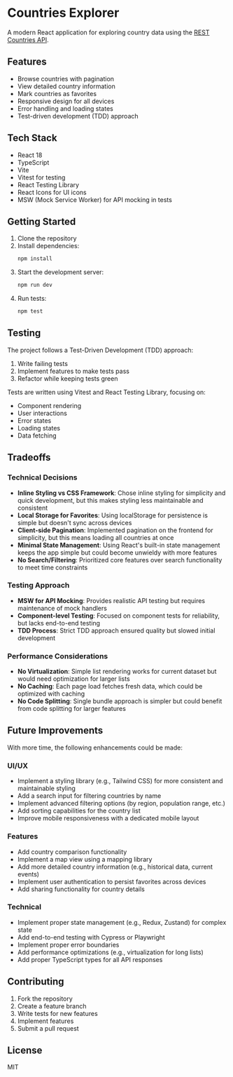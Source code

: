 # Countries Explorer

A modern React application for exploring country data using the [REST Countries API](https://restcountries.com/).

## Features

- Browse countries with pagination
- View detailed country information
- Mark countries as favorites
- Responsive design for all devices
- Error handling and loading states
- Test-driven development (TDD) approach

## Tech Stack

- React 18
- TypeScript
- Vite
- Vitest for testing
- React Testing Library
- React Icons for UI icons
- MSW (Mock Service Worker) for API mocking in tests

## Getting Started

1. Clone the repository
2. Install dependencies:
   ```bash
   npm install
   ```
3. Start the development server:
   ```bash
   npm run dev
   ```
4. Run tests:
   ```bash
   npm test
   ```

## Testing

The project follows a Test-Driven Development (TDD) approach:

1. Write failing tests
2. Implement features to make tests pass
3. Refactor while keeping tests green

Tests are written using Vitest and React Testing Library, focusing on:

- Component rendering
- User interactions
- Error states
- Loading states
- Data fetching

## Tradeoffs

### Technical Decisions

- **Inline Styling vs CSS Framework**: Chose inline styling for simplicity and quick development, but this makes styling less maintainable and consistent
- **Local Storage for Favorites**: Using localStorage for persistence is simple but doesn't sync across devices
- **Client-side Pagination**: Implemented pagination on the frontend for simplicity, but this means loading all countries at once
- **Minimal State Management**: Using React's built-in state management keeps the app simple but could become unwieldy with more features
- **No Search/Filtering**: Prioritized core features over search functionality to meet time constraints

### Testing Approach

- **MSW for API Mocking**: Provides realistic API testing but requires maintenance of mock handlers
- **Component-level Testing**: Focused on component tests for reliability, but lacks end-to-end testing
- **TDD Process**: Strict TDD approach ensured quality but slowed initial development

### Performance Considerations

- **No Virtualization**: Simple list rendering works for current dataset but would need optimization for larger lists
- **No Caching**: Each page load fetches fresh data, which could be optimized with caching
- **No Code Splitting**: Single bundle approach is simpler but could benefit from code splitting for larger features

## Future Improvements

With more time, the following enhancements could be made:

### UI/UX

- Implement a styling library (e.g., Tailwind CSS) for more consistent and maintainable styling
- Add a search input for filtering countries by name
- Implement advanced filtering options (by region, population range, etc.)
- Add sorting capabilities for the country list
- Improve mobile responsiveness with a dedicated mobile layout

### Features

- Add country comparison functionality
- Implement a map view using a mapping library
- Add more detailed country information (e.g., historical data, current events)
- Implement user authentication to persist favorites across devices
- Add sharing functionality for country details

### Technical

- Implement proper state management (e.g., Redux, Zustand) for complex state
- Add end-to-end testing with Cypress or Playwright
- Implement proper error boundaries
- Add performance optimizations (e.g., virtualization for long lists)
- Add proper TypeScript types for all API responses

## Contributing

1. Fork the repository
2. Create a feature branch
3. Write tests for new features
4. Implement features
5. Submit a pull request

## License

MIT
